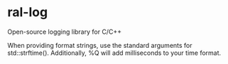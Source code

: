 # ral-log
Open-source logging library for C/C++

When providing format strings, use the standard arguments for std::strftime().
Additionally, %Q will add milliseconds to your time format.